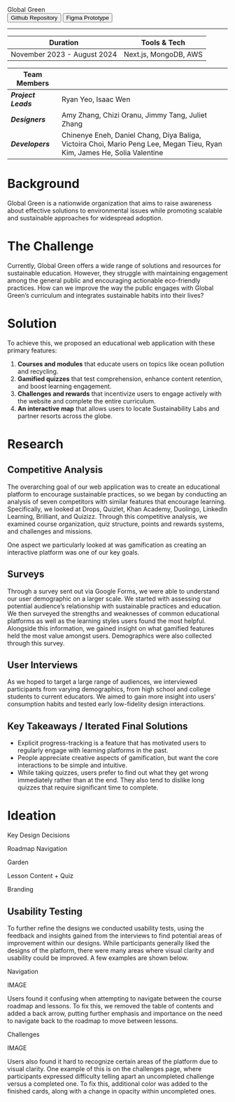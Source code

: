 <div class="title">
Global Green
</div>

<Button className="blue" size="md" href="https://github.com/lablueprint/global-green">
    Github Repository
</Button>

<Button className="white" size="md" href="https://www.figma.com/design/7VJGQZ6DtZMLHUbfsPbGQF/Designs?node-id=466-2&t=dovncuKb2dABsm04-1">
    Figma Prototype
</Button>

---

<div id="duration-table">

| Duration                    | Tools & Tech          |
| --------------------------- | --------------------- |
| November 2023 - August 2024 | Next.js, MongoDB, AWS |

</div>

| Team Members        |                                                                                                                          |
| ------------------- | ------------------------------------------------------------------------------------------------------------------------ |
| **_Project Leads_** | Ryan Yeo, Isaac Wen                                                                                                      |
| **_Designers_**     | Amy Zhang, Chizi Oranu, Jimmy Tang, Juliet Zhang                                                                         |
| **_Developers_**    | Chinenye Eneh, Daniel Chang, Diya Baliga, Victoira Choi, Mario Peng Lee, Megan Tieu, Ryan Kim, James He, Solia Valentine |

# Background

Global Green is a nationwide organization that aims to raise awareness about effective solutions to environmental issues while promoting scalable and sustainable approaches for widespread adoption.

# The Challenge

Currently, Global Green offers a wide range of solutions and resources for sustainable education. However, they struggle with maintaining engagement among the general public and encouraging actionable eco-friendly practices. How can we improve the way the public engages with Global Green’s curriculum and integrates sustainable habits into their lives?

# Solution

To achieve this, we proposed an educational web application with these primary features:

1. **Courses and modules** that educate users on topics like ocean pollution and recycling.
2. **Gamified quizzes** that test comprehension, enhance content retention, and boost learning engagement.
3. **Challenges and rewards** that incentivize users to engage actively with the website and complete the entire curriculum.
4. **An interactive map** that allows users to locate Sustainability Labs and partner resorts across the globe.

# Research

## Competitive Analysis

The overarching goal of our web application was to create an educational platform to encourage sustainable practices, so we began by conducting an analysis of seven competitors with similar features that encourage learning. Specifically, we looked at Drops, Quizlet, Khan Academy, Duolingo, LinkedIn Learning, Brilliant, and Quizizz. Through this competitive analysis, we examined course organization, quiz structure, points and rewards systems, and challenges and missions.

One aspect we particularly looked at was gamification as creating an interactive platform was one of our key goals.

## Surveys

Through a survey sent out via Google Forms, we were able to understand our user demographic on a larger scale. We started with assessing our potential audience’s relationship with sustainable practices and education. We then surveyed the strengths and weaknesses of common educational platforms as well as the learning styles users found the most helpful. Alongside this information, we gained insight on what gamified features held the most value amongst users. Demographics were also collected through this survey.

## User Interviews

As we hoped to target a large range of audiences, we interviewed participants from varying demographics, from high school and college students to current educators. We aimed to gain more insight into users’ consumption habits and tested early low-fidelity design interactions.

## Key Takeaways / Iterated Final Solutions

- Explicit progress-tracking is a feature that has motivated users to regularly engage with learning platforms in the past.
- People appreciate creative aspects of gamification, but want the core interactions to be simple and intuitive.
- While taking quizzes, users prefer to find out what they get wrong immediately rather than at the end. They also tend to dislike long quizzes that require significant time to complete.

# Ideation

Key Design Decisions

Roadmap Navigation

Garden

Lesson Content + Quiz

Branding

## Usability Testing

To further refine the designs we conducted usability tests, using the feedback and insights gained from the interviews to find potential areas of improvement within our designs. While participants generally liked the designs of the platform, there were many areas where visual clarity and usability could be improved. A few examples are shown below.

Navigation

IMAGE

Users found it confusing when attempting to navigate between the course roadmap and lessons. To fix this, we removed the table of contents and added a back arrow, putting further emphasis and importance on the need to navigate back to the roadmap to move between lessons.

Challenges

IMAGE

Users also found it hard to recognize certain areas of the platform due to visual clarity. One example of this is on the challenges page, where participants expressed difficulty telling apart an uncompleted challenge versus a completed one. To fix this, additional color was added to the finished cards, along with a change in opacity within uncompleted ones.
